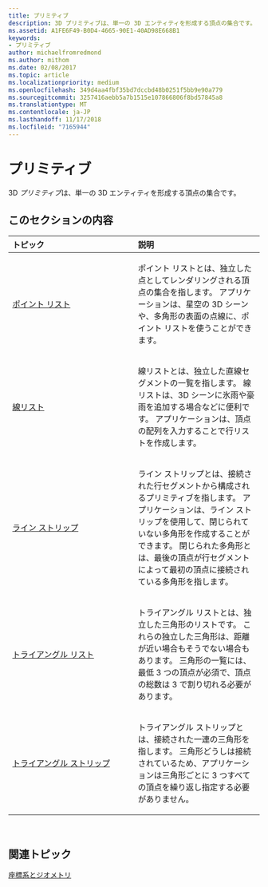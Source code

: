 ```yaml
---
title: プリミティブ
description: 3D プリミティブは、単一の 3D エンティティを形成する頂点の集合です。
ms.assetid: A1FE6F49-B0D4-4665-90E1-40AD98E668B1
keywords:
- プリミティブ
author: michaelfromredmond
ms.author: mithom
ms.date: 02/08/2017
ms.topic: article
ms.localizationpriority: medium
ms.openlocfilehash: 349d4aa4fbf35bd7dccbd48b0251f5bb9e90a779
ms.sourcegitcommit: 3257416aebb5a7b1515e107866806f8bd57845a8
ms.translationtype: MT
ms.contentlocale: ja-JP
ms.lasthandoff: 11/17/2018
ms.locfileid: "7165944"
---
```

# <a name="primitives"></a>プリミティブ


3D *プリミティブ*は、単一の 3D エンティティを形成する頂点の集合です。

## <a name="span-idin-this-sectionspanin-this-section"></a><span id="in-this-section"></span>このセクションの内容


<table>
<colgroup>
<col width="50%" />
<col width="50%" />
</colgroup>
<thead>
<tr class="header">
<th align="left">トピック</th>
<th align="left">説明</th>
</tr>
</thead>
<tbody>
<tr class="odd">
<td align="left"><p><a href="point-lists.md">ポイント リスト</a></p></td>
<td align="left"><p>ポイント リストとは、独立した点としてレンダリングされる頂点の集合を指します。 アプリケーションは、星空の 3D シーンや、多角形の表面の点線に、ポイント リストを使うことができます。</p></td>
</tr>
<tr class="even">
<td align="left"><p><a href="line-lists.md">線リスト</a></p></td>
<td align="left"><p>線リストとは、独立した直線セグメントの一覧を指します。 線リストは、3D シーンに氷雨や豪雨を追加する場合などに便利です。 アプリケーションは、頂点の配列を入力することで行リストを作成します。</p></td>
</tr>
<tr class="odd">
<td align="left"><p><a href="line-strips.md">ライン ストリップ</a></p></td>
<td align="left"><p>ライン ストリップとは、接続された行セグメントから構成されるプリミティブを指します。 アプリケーションは、ライン ストリップを使用して、閉じられていない多角形を作成することができます。 閉じられた多角形とは、最後の頂点が行セグメントによって最初の頂点に接続されている多角形を指します。</p></td>
</tr>
<tr class="even">
<td align="left"><p><a href="triangle-lists.md">トライアングル リスト</a></p></td>
<td align="left"><p>トライアングル リストとは、独立した三角形のリストです。 これらの独立した三角形は、距離が近い場合もそうでない場合もあります。 三角形の一覧には、最低 3 つの頂点が必須で、頂点の総数は 3 で割り切れる必要があります。</p></td>
</tr>
<tr class="odd">
<td align="left"><p><a href="triangle-strips.md">トライアングル ストリップ</a></p></td>
<td align="left"><p>トライアングル ストリップとは、接続された一連の三角形を指します。 三角形どうしは接続されているため、アプリケーションは三角形ごとに 3 つすべての頂点を繰り返し指定する必要がありません。</p></td>
</tr>
</tbody>
</table>

 

## <a name="span-idrelated-topicsspanrelated-topics"></a><span id="related-topics"></span>関連トピック


[座標系とジオメトリ](coordinate-systems-and-geometry.md)

 

 




